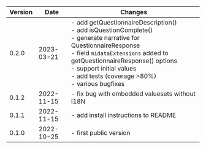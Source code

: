 | Version | Date       | Changes    |
| ------- | ---------- | ---------- |
| 0.2.0   | 2023-03-21 | - add getQuestionnaireDescription()<br />- add isQuestionComplete()<br />- generate narrative for QuestionnaireResponse<br />- field `midataExtensions` added to getQuestionnaireResponse() options<br />- support initial values<br />- add tests (coverage >80%)<br />- various bugfixes |
| 0.1.2   | 2022-11-15 | - fix bug with embedded valuesets without I18N |
| 0.1.1   | 2022-11-15 | - add install instructions to README |
| 0.1.0   | 2022-10-25 | - first public version |